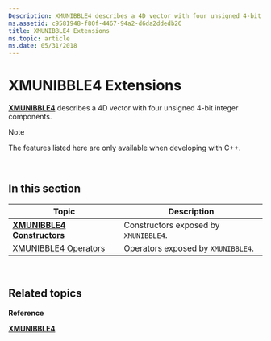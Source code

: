 ```yaml
---
Description: XMUNIBBLE4 describes a 4D vector with four unsigned 4-bit integer components.
ms.assetid: c9581948-f80f-4467-94a2-d6da2ddedb26
title: XMUNIBBLE4 Extensions
ms.topic: article
ms.date: 05/31/2018
---
```


# XMUNIBBLE4 Extensions

[**XMUNIBBLE4**](https://msdn.microsoft.com/en-us/library/Ee420614(v=VS.85).aspx) describes a 4D vector with four unsigned 4-bit integer components.

> [!Note]  
> The features listed here are only available when developing with C++.

 

## In this section



| Topic                                                           | Description                                      |
|-----------------------------------------------------------------|--------------------------------------------------|
| [**XMUNIBBLE4 Constructors**](xmunibble4-ctor.md)<br/>   | Constructors exposed by `XMUNIBBLE4`.<br/> |
| [XMUNIBBLE4 Operators](ovw-xmunibble4-operators.md)<br/> | Operators exposed by `XMUNIBBLE4`.<br/>    |



 

## Related topics

<dl> <dt>

**Reference**
</dt> <dt>

[**XMUNIBBLE4**](https://msdn.microsoft.com/en-us/library/Ee420614(v=VS.85).aspx)
</dt> </dl>

 

 




